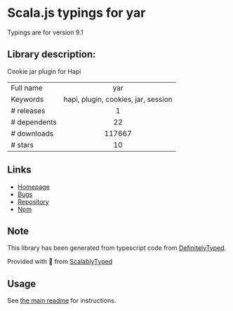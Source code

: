 
# Scala.js typings for yar

Typings are for version 9.1

## Library description:
Cookie jar plugin for Hapi

|                    |                 |
| ------------------ | :-------------: |
| Full name          | yar |
| Keywords           | hapi, plugin, cookies, jar, session |
| # releases         | 1 |
| # dependents       | 22 |
| # downloads        | 117667 |
| # stars            | 10 |

## Links
- [Homepage](https://github.com/hapijs/yar#readme)
- [Bugs](https://github.com/hapijs/yar/issues)
- [Repository](https://github.com/hapijs/yar)
- [Npm](https://www.npmjs.com/package/yar)
    


## Note
This library has been generated from typescript code from [DefinitelyTyped](https://definitelytyped.org).

Provided with :purple_heart: from [ScalablyTyped](https://github.com/oyvindberg/ScalablyTyped)

## Usage
See [the main readme](../../readme.md) for instructions.


